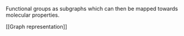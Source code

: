 Functional groups as subgraphs which can then be mapped towards molecular properties.

[[Graph representation]]



